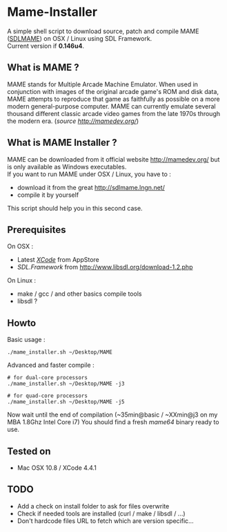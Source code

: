 # Mame-Installer

A simple shell script to download source, patch and compile MAME ([SDLMAME](http://rbelmont.mameworld.info/?page_id=163)) on OSX / Linux using SDL Framework.  
Current version if __0.146u4__.

## What is MAME ?

MAME stands for Multiple Arcade Machine Emulator. When used in conjunction with images of the original arcade game's ROM and disk data, MAME attempts to reproduce that game as faithfully as possible on a more modern general-purpose computer. MAME can currently emulate several thousand different classic arcade video games from the late 1970s through the modern era.
(_source <http://mamedev.org/>_)

## What is MAME Installer ?

MAME can be downloaded from it official website <http://mamedev.org/> but is only available as Windows executables.  
If you want to run MAME under OSX / Linux, you have to :

* download it from the great <http://sdlmame.lngn.net/>
* compile it by yourself

This script should help you in this second case.

## Prerequisites

On OSX :

* Latest [_XCode_](http://itunes.apple.com/fr/app/xcode/id497799835?mt=12) from AppStore
* _SDL.Framework_ from <http://www.libsdl.org/download-1.2.php>

On Linux :

* make / gcc / and other basics compile tools
* libsdl ?

## Howto

Basic usage :

    ./mame_installer.sh ~/Desktop/MAME

Advanced and faster compile :

    # for dual-core processors
    ./mame_installer.sh ~/Desktop/MAME -j3
    
    # for quad-core processors
    ./mame_installer.sh ~/Desktop/MAME -j5

Now wait until the end of compilation (~35min@basic / ~XXmin@j3 on my MBA 1.8Ghz Intel Core i7)
You should find a fresh _mame64_ binary ready to use.


## Tested on 

* Mac OSX 10.8 / XCode 4.4.1

## TODO

* Add a check on install folder to ask for files overwrite
* Check if needed tools are installed (curl / make / libsdl / ...)
* Don't hardcode files URL to fetch which are version specific...
